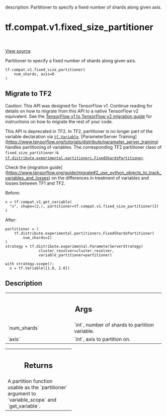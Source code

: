 description: Partitioner to specify a fixed number of shards along given axis.

<div itemscope itemtype="http://developers.google.com/ReferenceObject">
<meta itemprop="name" content="tf.compat.v1.fixed_size_partitioner" />
<meta itemprop="path" content="Stable" />
</div>

# tf.compat.v1.fixed_size_partitioner

<!-- Insert buttons and diff -->

<table class="tfo-notebook-buttons tfo-api nocontent" align="left">

</table>

<a target="_blank" class="external" href="/code/stable/tensorflow/python/ops/partitioned_variables.py">View source</a>



Partitioner to specify a fixed number of shards along given axis.


<pre class="devsite-click-to-copy prettyprint lang-py tfo-signature-link">
<code>tf.compat.v1.fixed_size_partitioner(
    num_shards, axis=0
)
</code></pre>





 <section><devsite-expandable expanded>
 <h2 class="showalways">Migrate to TF2</h2>

Caution: This API was designed for TensorFlow v1.
Continue reading for details on how to migrate from this API to a native
TensorFlow v2 equivalent. See the
[TensorFlow v1 to TensorFlow v2 migration guide](https://www.tensorflow.org/guide/migrate)
for instructions on how to migrate the rest of your code.

This API is deprecated in TF2. In TF2, partitioner is no longer part of
the variable declaration via <a href="../../../tf/Variable.md"><code>tf.Variable</code></a>.
[ParameterServer Training]
(https://www.tensorflow.org/tutorials/distribute/parameter_server_training)
handles partitioning of variables. The corresponding TF2 partitioner class of
`fixed_size_partitioner` is
<a href="../../../tf/distribute/experimental/partitioners/FixedShardsPartitioner.md"><code>tf.distribute.experimental.partitioners.FixedShardsPartitioner</code></a>.

Check the [migration guide]
(https://www.tensorflow.org/guide/migrate#2_use_python_objects_to_track_variables_and_losses)
on the differences in treatment of variables and losses between TF1 and TF2.

Before:

  ```
  x = tf.compat.v1.get_variable(
    "x", shape=(2,), partitioner=tf.compat.v1.fixed_size_partitioner(2)
  )
  ```
After:

  ```
  partitioner = (
      tf.distribute.experimental.partitioners.FixedShardsPartitioner(
          num_shards=2)
  )
  strategy = tf.distribute.experimental.ParameterServerStrategy(
                 cluster_resolver=cluster_resolver,
                 variable_partitioner=partitioner)

  with strategy.scope():
    x = tf.Variable([1.0, 2.0])
  ```

 </aside></devsite-expandable></section>

<h2>Description</h2>

<!-- Placeholder for "Used in" -->



<!-- Tabular view -->
 <table class="responsive fixed orange">
<colgroup><col width="214px"><col></colgroup>
<tr><th colspan="2"><h2 class="add-link">Args</h2></th></tr>

<tr>
<td>
`num_shards`<a id="num_shards"></a>
</td>
<td>
`int`, number of shards to partition variable.
</td>
</tr><tr>
<td>
`axis`<a id="axis"></a>
</td>
<td>
`int`, axis to partition on.
</td>
</tr>
</table>



<!-- Tabular view -->
 <table class="responsive fixed orange">
<colgroup><col width="214px"><col></colgroup>
<tr><th colspan="2"><h2 class="add-link">Returns</h2></th></tr>
<tr class="alt">
<td colspan="2">
A partition function usable as the `partitioner` argument to
`variable_scope` and `get_variable`.
</td>
</tr>

</table>

